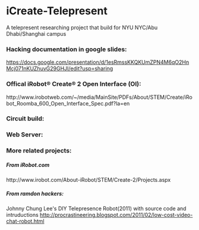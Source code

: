 # iCreate-Telepresent
A telepresent researching project that build for NYU NYC/Abu Dhabi/Shanghai campus

<h3>Hacking documentation in google slides:</h3>

https://docs.google.com/presentation/d/1esRmssKKQKUmZPN4M6qO2HnMcj071nKUZhuvG29GHJI/edit?usp=sharing

<h3>Offical iRobot® Create® 2 Open Interface (OI):</h3>
http://www.irobotweb.com/~/media/MainSite/PDFs/About/STEM/Create/iRobot_Roomba_600_Open_Interface_Spec.pdf?la=en

<h3>Circuit build:</h3>


<h3>Web Server:</h3>


<h3>More related projects:</h3>

<h5>From iRobot.com</h5>
http://www.irobot.com/About-iRobot/STEM/Create-2/Projects.aspx

<h5>From ramdon hackers:</h5>

Johnny Chung Lee's DIY Telepresence Robot(2011)
with source code and intruductions
http://procrastineering.blogspot.com/2011/02/low-cost-video-chat-robot.html
